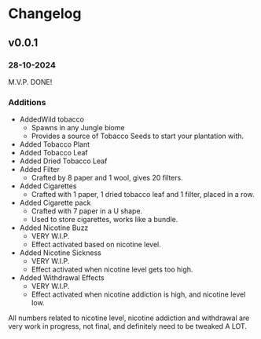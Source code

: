 # Changelog

## v0.0.1
### 28-10-2024

M.V.P. DONE!

### Additions
- AddedWild tobacco
  - Spawns in any Jungle biome
  - Provides a source of Tobacco Seeds to start your plantation with.
- Added Tobacco Plant
- Added Tobacco Leaf
- Added Dried Tobacco Leaf
- Added Filter
  - Crafted by 8 paper and 1 wool, gives 20 filters.
- Added Cigarettes
  - Crafted with 1 paper, 1 dried tobacco leaf and 1 filter, placed in a row.
- Added Cigarette pack
  - Crafted with 7 paper in a U shape.
  - Used to store cigarettes, works like a bundle.
- Added Nicotine Buzz
  - VERY W.I.P.
  - Effect activated based on nicotine level.
- Added Nicotine Sickness
  - VERY W.I.P.
  - Effect activated when nicotine level gets too high.
- Added Withdrawal Effects
  - VERY W.I.P.
  - Effect activated when nicotine addiction is high, and nicotine level low.

All numbers related to nicotine level, nicotine addiction and withdrawal are very work in progress, not final, and definitely need to be tweaked A LOT.